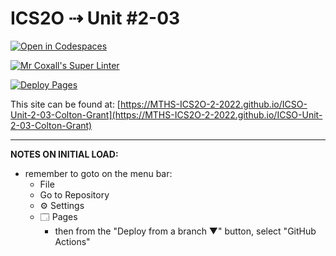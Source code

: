 # ICS2O ⇢ Unit #2-03

[![Open in Codespaces](https://classroom.github.com/assets/launch-codespace-f4981d0f882b2a3f0472912d15f9806d57e124e0fc890972558857b51b24a6f9.svg)](https://classroom.github.com/open-in-codespaces?assignment_repo_id=10560564)

[![Mr Coxall's Super Linter](https://github.com/MTHS-ICS2O-2-2022/ICSO-Unit-2-03-Colton-Grant/workflows/Mr%20Coxall's%20Super%20Linter/badge.svg)](https://github.com/MTHS-ICS2O-2-2022/ICSO-Unit-2-03-Colton-Grant/actions)

[![Deploy Pages](https://github.com/MTHS-ICS2O-2-2022/ICSO-Unit-2-03-Colton-Grant/workflows/Deploy%20Pages/badge.svg)](https://github.com/MTHS-ICS2O-2-2022/ICSO-Unit-2-03-Colton-Grant/actions)

This site can be found at: [https://MTHS-ICS2O-2-2022.github.io/ICSO-Unit-2-03-Colton-Grant](https://MTHS-ICS2O-2-2022.github.io/ICSO-Unit-2-03-Colton-Grant)

---

**NOTES ON INITIAL LOAD:**
- remember to goto on the menu bar:
  - File
  - Go to Repository
  - ⚙ Settings
  - 🗔 Pages
    - then from the "Deploy from a branch ▼" button, select "GitHub Actions"
